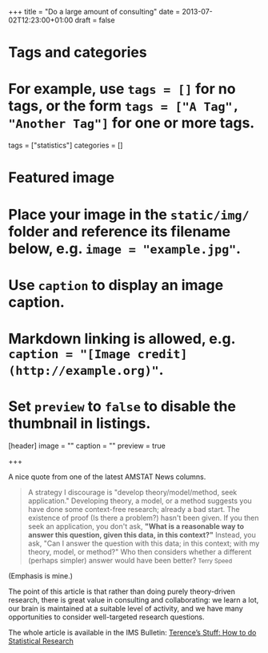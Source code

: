 +++
title = "Do a large amount of consulting"
date = 2013-07-02T12:23:00+01:00
draft = false

# Tags and categories
# For example, use `tags = []` for no tags, or the form `tags = ["A Tag", "Another Tag"]` for one or more tags.
tags = ["statistics"]
categories = []

# Featured image
# Place your image in the `static/img/` folder and reference its filename below, e.g. `image = "example.jpg"`.
# Use `caption` to display an image caption.
#   Markdown linking is allowed, e.g. `caption = "[Image credit](http://example.org)"`.
# Set `preview` to `false` to disable the thumbnail in listings.
[header]
image = ""
caption = ""
preview = true

+++

A nice quote from one of the latest AMSTAT News columns.

> A strategy I discourage is "develop theory/model/method, seek application." Developing theory, a model, or a method suggests you have done some context-free research; already a bad start. The existence of proof (Is there a problem?) hasn't been given. If you then seek an application, you don't ask, **"What is a reasonable way to answer this question, given this data, in this context?"** Instead, you ask, "Can I answer the question with this data; in this context; with my theory, model, or method?" Who then considers whether a different (perhaps simpler) answer would have been better? 
> <small>Terry Speed</small>

(Emphasis is mine.)

The point of this article is that rather than doing purely theory-driven research, there is great value in consulting and collaborating: we learn a lot, our brain is maintained at a suitable level of activity, and we have many opportunities to consider well-targeted research questions.

The whole article is available in the IMS Bulletin: [Terence’s Stuff: How to do Statistical Research](http://www4.stat.ncsu.edu/~davidian/st810a/speed.pdf)


